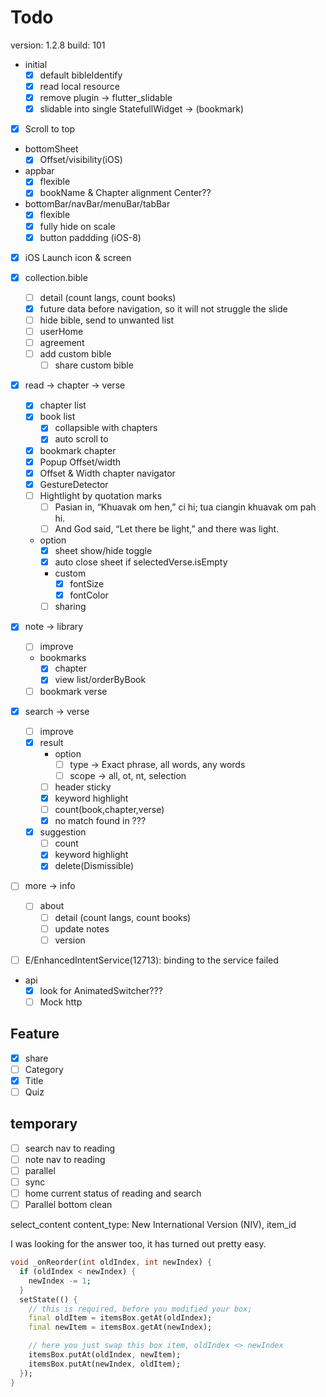 # Todo

version: 1.2.8
build: 101

- initial
  - [x] default bibleIdentify
  - [x] read local resource
  - [x] remove plugin -> flutter_slidable
  - [x] slidable into single StatefullWidget -> (bookmark)

- [x] Scroll to top

- bottomSheet
  - [x] Offset/visibility(iOS)

- appbar
  - [x] flexible
  - [x] bookName & Chapter alignment Center??

- bottomBar/navBar/menuBar/tabBar
  - [x] flexible
  - [x] fully hide on scale
  - [x] button paddding (iOS-8)

- [x] iOS Launch icon & screen

- [x] collection.bible
  - [ ] detail (count langs, count books)
  - [x] future data before navigation, so it will not struggle the slide
  - [ ] hide bible, send to unwanted list
  - [ ] userHome
  - [ ] agreement
  - [ ] add custom bible
    - [ ] share custom bible

- [x] read -> chapter -> verse
  - [x] chapter list
  - [x] book list
    - [x] collapsible with chapters
    - [x] auto scroll to
  - [x] bookmark chapter
  - [x] Popup Offset/width
  - [x] Offset & Width chapter navigator
  - [x] GestureDetector
  - [ ] Hightlight by quotation marks
    - [ ] Pasian in, “Khuavak om hen,” ci hi; tua ciangin khuavak om pah hi.
    - [ ] And God said, “Let there be light,” and there was light.
  - option
    - [x] sheet show/hide toggle
    - [x] auto close sheet if selectedVerse.isEmpty
    - custom
      - [x] fontSize
      - [x] fontColor
    - [ ] sharing

- [x] note -> library
  - [ ] improve
  - bookmarks
    - [x] chapter
    - [x] view list/orderByBook
  - [ ] bookmark verse

- [x] search -> verse
  - [ ] improve
  - [x] result
    - option
      - [ ] type -> Exact phrase, all words, any words
      - [ ] scope -> all, ot, nt, selection
    - [ ] header sticky
    - [x] keyword highlight
    - [ ] count(book,chapter,verse)
    - [x] no match found in ???
  - [x] suggestion
    - [ ] count
    - [x] keyword highlight
    - [x] delete(Dismissible)

- [ ] more -> info
  - [ ] about
    - [ ] detail (count langs, count books)
    - [ ] update notes
    - [ ] version

- [ ] E/EnhancedIntentService(12713): binding to the service failed

- api
  - [x] look for AnimatedSwitcher???
  - [ ] Mock http

## Feature

- [x] share
- [ ] Category
- [x] Title
- [ ] Quiz

## temporary

- [ ] search nav to reading
- [ ] note nav to reading
- [ ] parallel
- [ ] sync
- [ ] home current status of reading and search
- [ ] Parallel bottom clean

select_content
content_type: New International Version (NIV), item_id

I was looking for the answer too, it has turned out pretty easy.

```dart
void _onReorder(int oldIndex, int newIndex) {
  if (oldIndex < newIndex) {
    newIndex -= 1;
  }
  setState(() {
    // this is required, before you modified your box;
    final oldItem = itemsBox.getAt(oldIndex);
    final newItem = itemsBox.getAt(newIndex);

    // here you just swap this box item, oldIndex <> newIndex
    itemsBox.putAt(oldIndex, newItem);
    itemsBox.putAt(newIndex, oldItem);
  });
}
```
